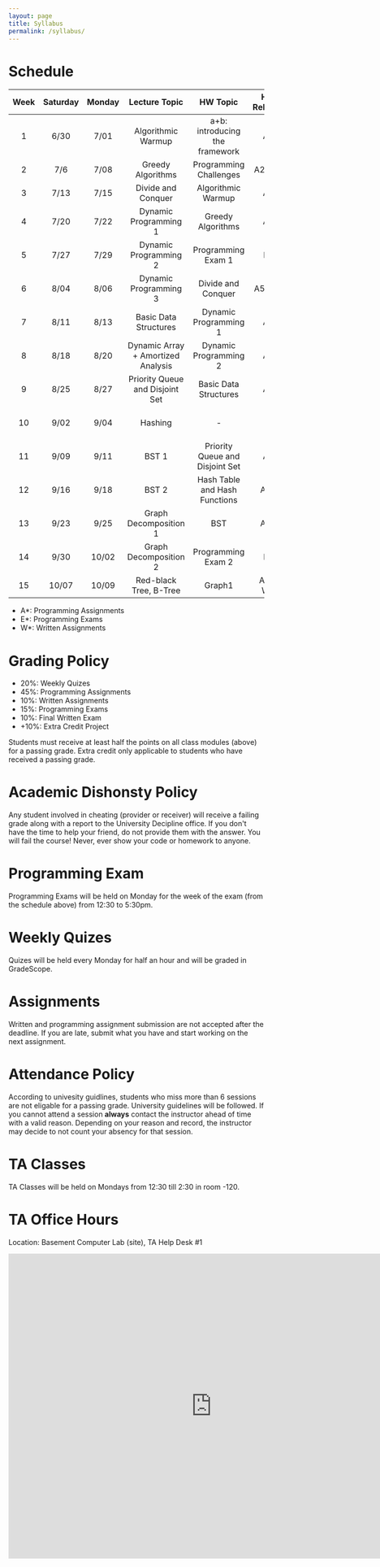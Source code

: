 ```yaml
---
layout: page
title: Syllabus
permalink: /syllabus/
---
```


# Schedule

|Week|Saturday|Monday |    Lecture Topic                  | HW Topic                       |HW Release|   TA1    |    TA2     |Occasion|
|:--:|:------:|:-----:|:---------------------------------:|:------------------------------:|:------:|:----------:|:----------:|--------|
| 1  |  6/30  |  7/01 | Algorithmic Warmup                | a+b: introducing the framework | A1     |  Mahmoudi  | Mirshekari | |
| 2  |  7/6   |  7/08 | Greedy Algorithms                 | Programming  Challenges        | A2, W1 |  Yalsavar  | Moradi     | |
| 3  |  7/13  |  7/15 | Divide and Conquer                | Algorithmic Warmup             | A3     |  Pirhadi   | Mirzaei    | |
| 4  |  7/20  |  7/22 | Dynamic Programming 1             | Greedy Algorithms              | A4     |Abdollahpour| Kodeiri    | |
| 5  |  7/27  |  7/29 | Dynamic Programming 2             | Programming Exam 1             | E1     |  Ghaderan  | Moghadami  | Saturday Off |
| 6  |  8/04  |  8/06 | Dynamic Programming 3             | Divide and Conquer             | A5, W2 |  Mahmoudi  | Mirshekari | Sunday & Tuesday Off |
| 7  |  8/11  |  8/13 | Basic Data Structures             | Dynamic Programming 1          | A6     |  Yalsavar  | Moradi     | Wednesday Off |
| 8  |  8/18  |  8/20 | Dynamic Array + Amortized Analysis| Dynamic Programming 2          | A7     |  Pirhadi   | Mirzaei    | Basic Sceince Midterms |
| 9  |  8/25  |  8/27 | Priority Queue and Disjoint Set   | Basic Data Structures          | A8     |Abdollahpour| Kodeiri    | Basic Sceince Midterms |
| 10 |  9/02  |  9/04 | Hashing                           | -                              | -      |  Ghaderan  | Moghadami  | Basic Sceince Midterms |
| 11 |  9/09  |  9/11 | BST 1                             | Priority Queue and Disjoint Set| A9     |  Ghaderan  | Moghadami  |
| 12 |  9/16  |  9/18 | BST 2                             | Hash Table and Hash Functions  | A10    |  Mahmoudi  | Mirshekari | |
| 13 |  9/23  |  9/25 | Graph Decomposition 1             | BST                            | A11    |  Yalsavar  | Moradi     | |
| 14 |  9/30  | 10/02 | Graph Decomposition 2             | Programming Exam 2             | E2     |  Pirhadi   | Mirzaei    | |
| 15 | 10/07  | 10/09 | Red-black Tree, B-Tree            | Graph1                         | A12, W3|Abdollahpour| Kodeiri    | |


  * A*: Programming Assignments
  * E*: Programming Exams
  * W*: Written Assignments

# Grading Policy
  * 20%: Weekly Quizes
  * 45%: Programming Assignments
  * 10%: Written Assignments
  * 15%: Programming Exams
  * 10%: Final Written Exam
  * +10%: Extra Credit Project

Students must receive at least half the points on all class modules (above) for a passing grade. Extra credit only applicable to students who have received a passing grade. 

# Academic Dishonsty Policy
Any student involved in cheating (provider or receiver) will receive a failing grade along with a report to the University Decipline office. If you don't have the time to help your friend, do not provide them with the answer. You will fail the course! Never, ever show your code or homework to anyone. 

# Programming Exam
Programming Exams will be held on Monday for the week of the exam (from the schedule above) from 12:30 to 5:30pm.

# Weekly Quizes
Quizes will be held every Monday for half an hour and will be graded in GradeScope. 

# Assignments
Written and programming assignment submission are not accepted after the deadline. If you are late, submit what you have and start working on the next assignment.

# Attendance Policy
According to univesity guidlines, students who miss more than 6 sessions are not eligable for a passing grade. University guidelines will be followed. If you cannot attend a session **always** contact the instructor ahead of time with a valid reason. Depending on your reason and record, the instructor may decide to not count your absency for that session.

# TA Classes
TA Classes will be held on Mondays from 12:30 till 2:30 in room -120.

# TA Office Hours
Location: Basement Computer Lab (site), TA Help Desk #1

<iframe src="https://calendar.google.com/calendar/embed?height=600&amp;wkst=7&amp;bgcolor=%2333B679&amp;ctz=Asia%2FTehran&amp;src=NXBlZzdzYms0ZXFpZXFqZjdlanJiMXFqa2dAZ3JvdXAuY2FsZW5kYXIuZ29vZ2xlLmNvbQ&amp;color=%237986CB&amp;mode=WEEK" style="border-width:0" width="800" height="600" frameborder="0" scrolling="no"></iframe>